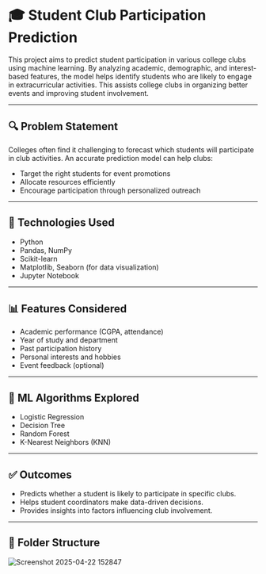 # 🎓 Student Club Participation Prediction

This project aims to predict student participation in various college clubs using machine learning. By analyzing academic, demographic, and interest-based features, the model helps identify students who are likely to engage in extracurricular activities. This assists college clubs in organizing better events and improving student involvement.

---

## 🔍 Problem Statement

Colleges often find it challenging to forecast which students will participate in club activities. An accurate prediction model can help clubs:

- Target the right students for event promotions
- Allocate resources efficiently
- Encourage participation through personalized outreach

---

## 🧠 Technologies Used

- Python
- Pandas, NumPy
- Scikit-learn
- Matplotlib, Seaborn (for data visualization)
- Jupyter Notebook

---

## 📊 Features Considered

- Academic performance (CGPA, attendance)
- Year of study and department
- Past participation history
- Personal interests and hobbies
- Event feedback (optional)

---

## 🔧 ML Algorithms Explored

- Logistic Regression
- Decision Tree
- Random Forest
- K-Nearest Neighbors (KNN)

---

## ✅ Outcomes

- Predicts whether a student is likely to participate in specific clubs.
- Helps student coordinators make data-driven decisions.
- Provides insights into factors influencing club involvement.

---

## 📁 Folder Structure

![Screenshot 2025-04-22 152847](https://github.com/user-attachments/assets/46fe450f-198d-49ec-9f12-00adba945617)
